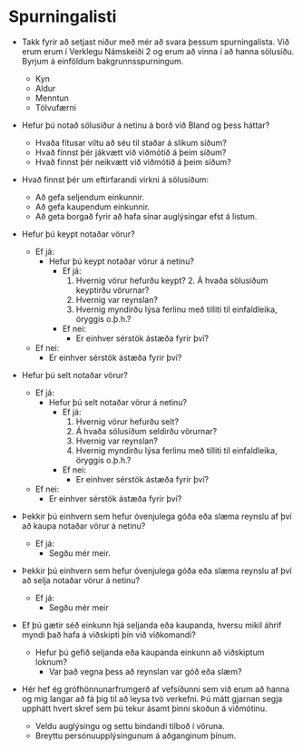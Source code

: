 # Spurningalisti

- Takk fyrir að setjast niður með mér að svara þessum spurningalista. Við erum erum í Verklegu Námskeiði 2 og erum að vinna í að hanna sölusíðu. Byrjum á einföldum bakgrunnsspurningum.
  - Kyn
  - Aldur
  - Menntun
  - Tölvufærni

- Hefur þú notað sölusíður á netinu á borð við Bland og þess háttar?
  - Hvaða fítusar viltu að séu til staðar á slíkum síðum?
  - Hvað finnst þér jákvætt við viðmótið á þeim síðum?
  - Hvað finnst þér neikvætt við viðmótið á þeim síðum?

- Hvað finnst þér um eftirfarandi virkni á sölusíðum:
  - Að gefa seljendum einkunnir.
  - Að gefa kaupendum einkunnir.
  - Að geta borgað fyrir að hafa sínar auglýsingar efst á listum.

- Hefur þú keypt notaðar vörur?
  - Ef já:
    - Hefur þú keypt notaðar vörur á netinu?
      - Ef já:
        1. Hvernig vörur hefurðu keypt? 2. Á hvaða sölusíðum keyptirðu vörurnar?
        2. Hvernig var reynslan?
        3. Hvernig myndirðu lýsa ferlinu með tilliti til einfaldleika, öryggis o.þ.h.?
      - Ef nei:
        - Er einhver sérstök ástæða fyrir því?
  - Ef nei:
    - Er einhver sérstök ástæða fyrir því?

- Hefur þú selt notaðar vörur?
  - Ef já:
    - Hefur þú selt notaðar vörur á netinu?
      - Ef já:
        1. Hvernig vörur hefurðu selt?
        2. Á hvaða sölusíðum seldirðu vörurnar?
        3. Hvernig var reynslan?
        4. Hvernig myndirðu lýsa ferlinu með tilliti til einfaldleika, öryggis o.þ.h.?
      - Ef nei:
        - Er einhver sérstök ástæða fyrir því?
  - Ef nei:
    - Er einhver sérstök ástæða fyrir því?

- Þekkir þú einhvern sem hefur óvenjulega góða eða slæma reynslu af því að kaupa notaðar vörur á netinu?
  - Ef já:
    - Segðu mér meir.

- Þekkir þú einhvern sem hefur óvenjulega góða eða slæma reynslu af því að selja notaðar vörur á netinu?
  - Ef já:
    - Segðu mér meir

- Ef þú gætir séð einkunn hjá seljanda eða kaupanda, hversu mikil áhrif myndi það hafa á viðskipti þín við viðkomandi?
  - Hefur þú gefið seljanda eða kaupanda einkunn að viðskiptum loknum?
    - Var það vegna þess að reynslan var góð eða slæm?

- Hér hef ég grófhönnunarfrumgerð af vefsíðunni sem við erum að hanna og mig langar að fá þig til að leysa tvö verkefni. Þú mátt gjarnan segja upphátt hvert skref sem þú tekur ásamt þinni skoðun á viðmótinu.
  - Veldu auglýsingu og settu bindandi tilboð í vöruna.
  - Breyttu persónuupplýsingunum á aðganginum þínum.
